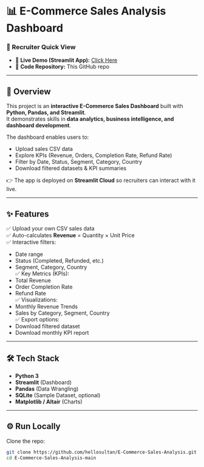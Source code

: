 # 📊 E-Commerce Sales Analysis Dashboard  

### 🚀 Recruiter Quick View  
- 🔗 **Live Demo (Streamlit App):** [Click Here](https://e-commerce-sales-analysis-vtpypl4ffavy235wksswyn.streamlit.app/)  
- 📂 **Code Repository:** This GitHub repo  

---

## 📖 Overview  
This project is an **interactive E-Commerce Sales Dashboard** built with **Python, Pandas, and Streamlit**.  
It demonstrates skills in **data analytics, business intelligence, and dashboard development**.  

The dashboard enables users to:  
- Upload sales CSV data  
- Explore KPIs (Revenue, Orders, Completion Rate, Refund Rate)  
- Filter by Date, Status, Segment, Category, Country  
- Download filtered datasets & KPI summaries  

👉 The app is deployed on **Streamlit Cloud** so recruiters can interact with it live.  

---

## ✨ Features  
✅ Upload your own CSV sales data  
✅ Auto-calculates **Revenue** = Quantity × Unit Price  
✅ Interactive filters:  
   - Date range  
   - Status (Completed, Refunded, etc.)  
   - Segment, Category, Country  
✅ Key Metrics (KPIs):  
   - Total Revenue  
   - Order Completion Rate  
   - Refund Rate  
✅ Visualizations:  
   - Monthly Revenue Trends  
   - Sales by Category, Segment, Country  
✅ Export options:  
   - Download filtered dataset  
   - Download monthly KPI report  

---

## 🛠️ Tech Stack  
- **Python 3**  
- **Streamlit** (Dashboard)  
- **Pandas** (Data Wrangling)  
- **SQLite** (Sample Dataset, optional)  
- **Matplotlib / Altair** (Charts)  

---

## ⚙️ Run Locally  

Clone the repo:  
```bash
git clone https://github.com/hellosultan/E-Commerce-Sales-Analysis.git
cd E-Commerce-Sales-Analysis-main